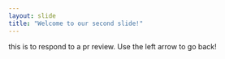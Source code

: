 ```yaml
---
layout: slide
title: "Welcome to our second slide!"
---
```

this is to respond to a pr review.
Use the left arrow to go back!
